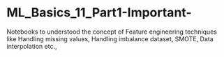 # ML_Basics_11_Part1-Important-
Notebooks to understood the concept of Feature engineering techniques like Handling missing values, Handling imbalance dataset, SMOTE, Data interpolation etc.,
